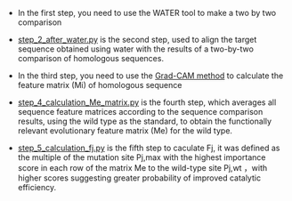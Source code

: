 - In the first step, you need to use the WATER tool to make a two by two comparison
  
- [step_2_after_water.py](step_2_after_water.py)  is the second step, used to align the target sequence obtained using water with the results of a two-by-two comparison of homologous sequences.

- In the third step, you need to use the [Grad-CAM method](../MECE.py) to calculate the feature matrix (Mi) of homologous sequence

- [step_4_calculation_Me_matrix.py](step_4_calculation_Me_matrix.py) is the fourth step, which averages all sequence feature matrices according to the sequence comparison results, using the wild type as the standard, to obtain the functionally relevant evolutionary feature matrix (Me) for the wild type.

- [step_5_calculation_fj.py](step_5_calculation_fj.py) is the fifth step to caculate Fj, it was defined as the multiple of the mutation site Pj,max with the highest importance score in each row of the matrix Me to the wild-type site Pj,wt ，with higher scores suggesting greater probability of improved catalytic efficiency. 
